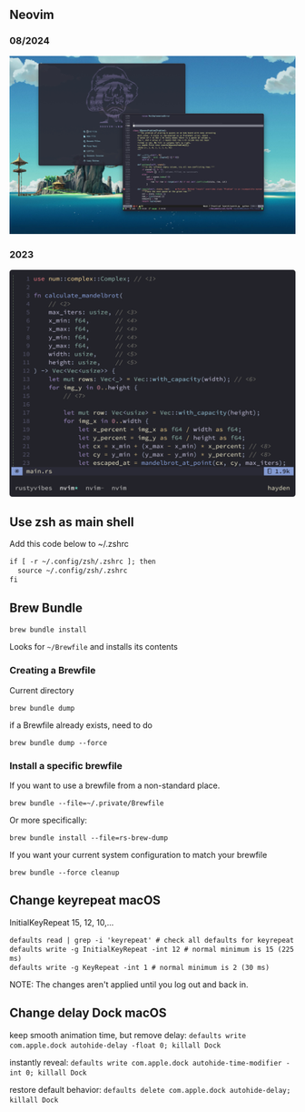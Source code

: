 ## Neovim

### 08/2024
![Neovim](neovim.jpeg)

### 2023
![Neovim](nvim.png)

## Use zsh as main shell

Add this code below to ~/.zshrc

```
if [ -r ~/.config/zsh/.zshrc ]; then
  source ~/.config/zsh/.zshrc
fi
```

## Brew Bundle

```
brew bundle install
```

Looks for `~/Brewfile` and installs its contents

### Creating a Brewfile

Current directory

```
brew bundle dump
```

if a Brewfile already exists, need to do

```
brew bundle dump --force
```

### Install a specific brewfile

If you want to use a brewfile from a non-standard place.

```
brew bundle --file=~/.private/Brewfile
```

Or more specifically:

```
brew bundle install --file=rs-brew-dump
```

If you want your current system configuration to match your brewfile

```
brew bundle --force cleanup
```

## Change keyrepeat macOS

InitialKeyRepeat 15, 12, 10,...

```
defaults read | grep -i 'keyrepeat' # check all defaults for keyrepeat
defaults write -g InitialKeyRepeat -int 12 # normal minimum is 15 (225 ms)
defaults write -g KeyRepeat -int 1 # normal minimum is 2 (30 ms)
```

NOTE: The changes aren't applied until you log out and back in.

## Change delay Dock macOS

keep smooth animation time, but remove delay:
`defaults write com.apple.dock autohide-delay -float 0; killall Dock`

instantly reveal:
`defaults write com.apple.dock autohide-time-modifier -int 0; killall Dock`

restore default behavior:
`defaults delete com.apple.dock autohide-delay; killall Dock`
